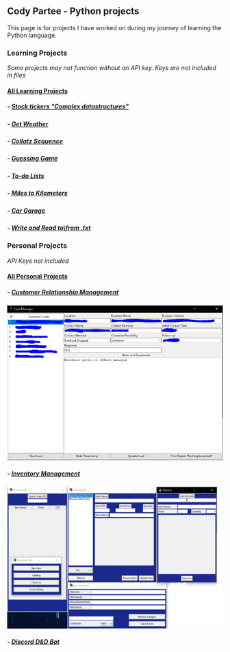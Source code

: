 ## Cody Partee - Python projects

This page is for projects I have worked on during my journey of learning the Python language.

### Learning Projects

_Some projects may not function without an API key. Keys are not included in files_

#### [All Learning Projects](https://github.com/sodo90/Python/tree/main/Simple%20Schoolwork)
##### - [Stock tickers "Complex datastructures"](https://github.com/sodo90/Python/blob/main/Simple%20Schoolwork/stocks.py)
##### - [Get Weather](https://github.com/sodo90/Python/blob/main/Simple%20Schoolwork/WeatherGui.pyw)
##### - [Collatz Sequence](https://github.com/sodo90/Python/blob/main/Simple%20Schoolwork/collatz_cody_partee.py)
##### - [Guessing Game](https://github.com/sodo90/Python/blob/main/Simple%20Schoolwork/guess_my_number_cody_partee.py.py)
##### - [To-do Lists](https://github.com/sodo90/Python/blob/main/Simple%20Schoolwork/making_lists_cody_partee.py)
##### - [Miles to Kilometers](https://github.com/sodo90/Python/blob/main/Simple%20Schoolwork/milestokm.py)
##### - [Car Garage](https://github.com/sodo90/Python/blob/main/Simple%20Schoolwork/garage.py)
##### - [Write and Read to\from .txt](https://github.com/sodo90/Python/blob/main/Simple%20Schoolwork/write_2_txt_edited.py)


### Personal Projects

_API Keys not included_

#### [All Personal Projects](https://github.com/sodo90/Python/tree/main/Personal%20projects)
##### - [Customer Relationship Management](https://github.com/sodo90/Python/tree/main/Personal%20projects/CRM%20-%20tool)
![Image](https://raw.githubusercontent.com/sodo90/Python/main/Personal%20projects/CRM%20-%20tool/Capture.PNG)
##### - [Inventory Management](https://github.com/sodo90/Python/tree/main/Personal%20projects/IMS%20-%20tool)
![Image](https://raw.githubusercontent.com/sodo90/Python/main/Personal%20projects/IMS%20-%20tool/Capture.PNG)
##### - [Discord D&D Bot](https://github.com/sodo90/Python/tree/main/Personal%20projects/Discord%20bot)
